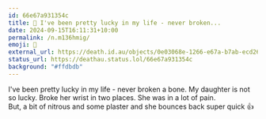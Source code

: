 ```yaml
---
id: 66e67a931354c
title: 🏨 I've been pretty lucky in my life - never broken...
date: 2024-09-15T16:11:31+10:00
permalink: /n.m136hmig/
emoji: 🏨
external_url: https://death.id.au/objects/0e03068e-1266-e67a-b7ab-ecd267513472
status_url: https://deathau.status.lol/66e67a931354c
background: "#ffdbdb"
---
```


I've been pretty lucky in my life - never broken a bone.
My daughter is not so lucky. Broke her wrist in two places. She was in a lot of pain.  
But, a bit of nitrous and some plaster and she bounces back super quick 👍
